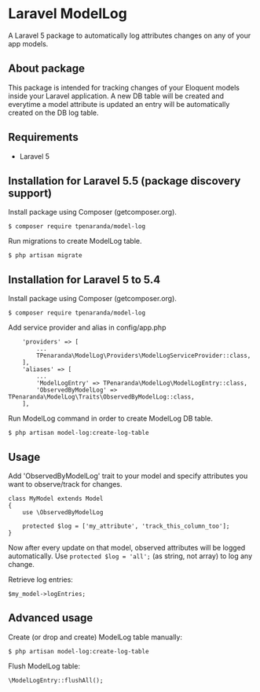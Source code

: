 # Laravel ModelLog
A Laravel 5 package to automatically log attributes changes on any of your app models.

## About package
This package is intended for tracking changes of your Eloquent models inside your Laravel application.
A new DB table will be created and everytime a model attribute is updated an entry will be automatically created on the DB log table.

## Requirements

- Laravel 5

## Installation for Laravel 5.5 (package discovery support)

Install package using Composer (getcomposer.org).

    $ composer require tpenaranda/model-log

Run migrations to create ModelLog table.

    $ php artisan migrate

## Installation for Laravel 5 to 5.4

Install package using Composer (getcomposer.org).

    $ composer require tpenaranda/model-log

Add service provider and alias in config/app.php

```
    'providers' => [
        ...
        TPenaranda\ModelLog\Providers\ModelLogServiceProvider::class,
    ],
    'aliases' => [
        ...
        'ModelLogEntry' => TPenaranda\ModelLog\ModelLogEntry::class,
        'ObservedByModelLog' => TPenaranda\ModelLog\Traits\ObservedByModelLog::class,
    ],

```

Run  ModelLog command in order to create ModelLog DB table.

    $ php artisan model-log:create-log-table

## Usage

Add 'ObservedByModelLog' trait to your model and specify attributes you want to observe/track for changes.

```
class MyModel extends Model
{
    use \ObservedByModelLog

    protected $log = ['my_attribute', 'track_this_column_too'];
}
```

Now after every update on that model, observed attributes will be logged automatically.
Use `protected $log = 'all';` (as string, not array) to log any change.

Retrieve log entries:

```
$my_model->logEntries;
```


## Advanced usage

Create (or drop and create) ModelLog table manually:

    $ php artisan model-log:create-log-table


Flush ModelLog table:

```
\ModelLogEntry::flushAll();
```
